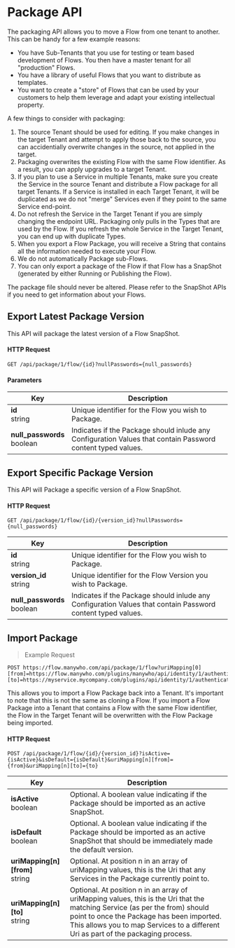 # Package API

The packaging API allows you to move a Flow from one tenant to another. This can be handy for a few example reasons:

- You have Sub-Tenants that you use for testing or team based development of Flows. You then have a master tenant for all "production" Flows.
- You have a library of useful Flows that you want to distribute as templates.
- You want to create a "store" of Flows that can be used by your customers to help them leverage and adapt your existing intellectual property.

A few things to consider with packaging:

1. The source Tenant should be used for editing. If you make changes in the target Tenant and attempt to apply those back to the source, you can accidentially overwrite changes in the source, not applied in the target.
2. Packaging overwrites the existing Flow with the same Flow identifier. As a result, you can apply upgrades to a target Tenant.
3. If you plan to use a Service in multiple Tenants, make sure you create the Service in the source Tenant and distribute a Flow package for all target Tenants. If a Service is installed in each Target Tenant, it will be duplicated as we do not "merge" Services even if they point to the same Service end-point.
4. Do not refresh the Service in the Target Tenant if you are simply changing the endpoint URL. Packaging only pulls in the Types that are used by the Flow. If you refresh the whole Service in the Target Tenant, you can end up with duplicate Types.
5. When you export a Flow Package, you will receive a String that contains all the information needed to execute your Flow.
6. We do not automatically Package sub-Flows.
7. You can only export a package of the Flow if that Flow has a SnapShot (generated by either Running or Publishing the Flow).

The package file should never be altered. Please refer to the SnapShot APIs if you need to get information about your Flows.

## Export Latest Package Version

This API will package the latest version of a Flow SnapShot.

#### HTTP Request

`GET /api/package/1/flow/{id}?nullPasswords={null_passwords}`

#### Parameters

Key | Description
--- | -----------
**id**<br/>string | Unique identifier for the Flow you wish to Package.
**null_passwords**<br/>boolean | Indicates if the Package should inlude any Configuration Values that contain Password content typed values.

## Export Specific Package Version

This API will Package a specific version of a Flow SnapShot.

#### HTTP Request

`GET /api/package/1/flow/{id}/{version_id}?nullPasswords={null_passwords}`

Key | Description
--- | -----------
**id**<br/>string | Unique identifier for the Flow you wish to Package.
**version_id**<br/>string | Unique identifier for the Flow Version you wish to Package.
**null_passwords**<br/>boolean | Indicates if the Package should inlude any Configuration Values that contain Password content typed values.

## Import Package

> Example Request

```http
POST https://flow.manywho.com/api/package/1/flow?uriMapping[0][from]=https://flow.manywho.com/plugins/manywho/api/identity/1/authentication&uriMapping[0][to]=https://myservice.mycompany.com/plugins/api/identity/1/authentication
```

This allows you to import a Flow Package back into a Tenant. It's important to note that this is not the same as cloning a Flow. If you import a Flow Package into a Tenant that contains a Flow with the same Flow identifier, the Flow in the Target Tenant will be overwritten with the Flow Package being imported.

#### HTTP Request

`POST /api/package/1/flow/{id}/{version_id}?isActive={isActive}&isDefault={isDefault}&uriMapping[n][from]={from}&uriMapping[n][to]={to}`

Key | Description
--- | -----------
**isActive**<br/>boolean | Optional. A boolean value indicating if the Package should be imported as an active SnapShot.
**isDefault**<br/>boolean | Optional. A boolean value indicating if the Package should be imported as an active SnapShot that should be immediately made the default version.
**uriMapping[n][from]**<br/>string | Optional. At position n in an array of uriMapping values, this is the Uri that any Services in the Package currently point to.
**uriMapping[n][to]**<br/>string | Optional. At position n in an array of uriMapping values, this is the Uri that the matching Service (as per the from) should point to once the Package has been imported. This allows you to map Services to a different Uri as part of the packaging process.